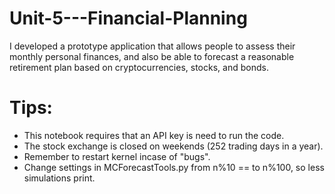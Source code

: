 # Unit-5---Financial-Planning
I developed a prototype application that allows people to assess their monthly personal finances, and also be able to forecast a reasonable retirement plan based on cryptocurrencies, stocks, and bonds.

# Tips: 
- This notebook requires that an API key is need to run the code.
- The stock exchange is closed on weekends (252 trading days in a year).
- Remember to restart kernel incase of "bugs".
- Change settings in MCForecastTools.py from n%10 == to n%100, so less simulations print.
